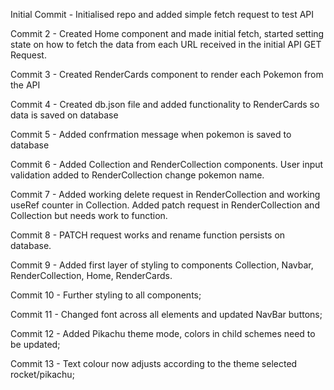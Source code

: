 Initial Commit - Initialised repo and added simple fetch request to test API

Commit 2 - Created Home component and made initial fetch, started setting state on how to fetch the data from each URL received in the initial API GET Request.

Commit 3 - Created RenderCards component to render each Pokemon from the API

Commit 4 - Created db.json file and added functionality to RenderCards so data is saved on database

Commit 5 - Added confrmation message when pokemon is saved to database

Commit 6 - Added Collection and RenderCollection components. User input validation added to RenderCollection change pokemon name.

Commit 7 - Added working delete request in RenderCollection and working useRef counter in Collection. Added patch request in RenderCollection and Collection but needs work to function. 

Commit 8 - PATCH request works and rename function persists on database. 

Commit 9 - Added first layer of styling to components Collection, Navbar, RenderCollection, Home, RenderCards.

Commit 10 - Further styling to all components;

Commit 11 - Changed font across all elements and updated NavBar buttons;

Commit 12 - Added Pikachu theme mode, colors in child schemes need to be updated;

Commit 13 - Text colour now adjusts according to the theme selected rocket/pikachu;